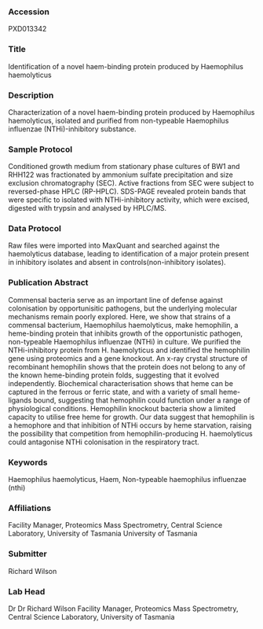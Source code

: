 ### Accession
PXD013342

### Title
Identification of a novel haem-binding protein produced by Haemophilus haemolyticus

### Description
Characterization of a novel haem-binding protein produced by Haemophilus haemolyticus, isolated and purified from non-typeable Haemophilus influenzae (NTHi)-inhibitory substance.

### Sample Protocol
Conditioned growth medium from stationary phase cultures of BW1 and RHH122 was fractionated by ammonium sulfate precipitation and size exclusion chromatography (SEC). Active fractions from SEC were subject to reversed-phase HPLC (RP-HPLC). SDS-PAGE revealed protein bands that were specific to isolated with NTHi-inhibitory activity, which were excised, digested with trypsin and analysed by HPLC/MS.

### Data Protocol
Raw files were imported into MaxQuant and searched against the haemolyticus database, leading to identification of a major protein present in inhibitory isolates and absent in controls(non-inhibitory isolates).

### Publication Abstract
Commensal bacteria serve as an important line of defense against colonisation by opportunisitic pathogens, but the underlying molecular mechanisms remain poorly explored. Here, we show that strains of a commensal bacterium, Haemophilus haemolyticus, make hemophilin, a heme-binding protein that inhibits growth of the opportunistic pathogen, non-typeable Haemophilus influenzae (NTHi) in culture. We purified the NTHi-inhibitory protein from H. haemolyticus and identified the hemophilin gene using proteomics and a gene knockout. An x-ray crystal structure of recombinant hemophilin shows that the protein does not belong to any of the known heme-binding protein folds, suggesting that it evolved independently. Biochemical characterisation shows that heme can be captured in the ferrous or ferric state, and with a variety of small heme-ligands bound, suggesting that hemophilin could function under a range of physiological conditions. Hemophilin knockout bacteria show a limited capacity to utilise free heme for growth. Our data suggest that hemophilin is a hemophore and that inhibition of NTHi occurs by heme starvation, raising the possibility that competition from hemophilin-producing H. haemolyticus could antagonise NTHi colonisation in the respiratory tract.

### Keywords
Haemophilus haemolyticus, Haem, Non-typeable haemophilus influenzae (nthi)

### Affiliations
Facility Manager, Proteomics Mass Spectrometry, Central Science Laboratory, University of Tasmania
University of Tasmania

### Submitter
Richard Wilson

### Lab Head
Dr Dr Richard Wilson
Facility Manager, Proteomics Mass Spectrometry, Central Science Laboratory, University of Tasmania


